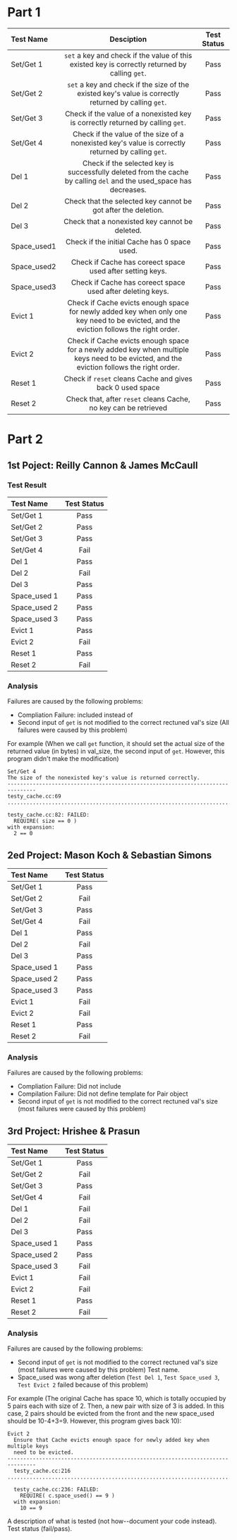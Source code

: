 # Part 1
| Test Name | Desciption | Test Status |
| :--- |:---: | :---: |
| Set/Get 1 | `set` a key and check if the value of this existed key is correctly returned by calling `get`. | Pass |
| Set/Get 2 | `set` a key and check if the size of the existed key's value is correctly returned by calling `get`. | Pass |
| Set/Get 3 | Check if the value of a nonexisted key is correctly returned by calling `get`.  | Pass |
| Set/Get 4 | Check if the value of the size of a nonexisted key's value is correctly returned by calling `get`.  | Pass |
| Del 1 | Check if the selected key is successfully deleted from the cache by calling `del` and the used_space has decreases. | Pass |
| Del 2 | Check that the selected key cannot be got after the deletion. | Pass |
| Del 3 | Check that a nonexisted key cannot be deleted. | Pass |
| Space_used1 | Check if the initial Cache has 0 space used. | Pass |
| Space_used2 | Check if Cache has coreect space used after setting keys. | Pass |
| Space_used3 | Check if Cache has coreect space used after deleting keys. | Pass |
| Evict 1 | Check if Cache evicts enough space for newly added key when only one key need to be evicted, and the eviction follows the right order. |  Pass |
| Evict 2 | Check if Cache evicts enough space for a newly added key when multiple keys need to be evicted, and the eviction follows the right order. |  Pass |
| Reset 1 | Check if `reset` cleans Cache and gives back 0 used space | Pass |
| Reset 2 | Check that, after `reset` cleans Cache, no key can be retrieved | Pass |


# Part 2

## 1st Poject: Reilly Cannon & James McCaull
### Test Result
| Test Name | Test Status |
| :--- |:---: |
| Set/Get 1 | Pass |
| Set/Get 2 | Pass |
| Set/Get 3 | Pass |
| Set/Get 4 | Fail |
| Del 1 | Pass |
| Del 2 | Fail |
| Del 3 | Pass |
| Space_used 1 | Pass |
| Space_used 2 | Pass |
| Space_used 3 | Pass |
| Evict 1 | Pass |
| Evict 2 | Fail |
| Reset 1 | Pass |
| Reset 2 | Fail |

### Analysis
Failures are caused by the following problems:
+ Compliation Failure: included <map> instead of <unordered map>
+ Second input of `get` is not modified to the correct rectuned val's size (All failures were caused by this problem)
 
 For example (When we call `get` function, it should set the actual size of the returned value (in bytes) in val_size, the second input of `get`. However, this program didn't make the modification) 

 ```
 Set/Get 4
 The size of the nonexisted key's value is returned correctly.
 -------------------------------------------------------------------------------
 testy_cache.cc:69
 ...............................................................................

 testy_cache.cc:82: FAILED:
   REQUIRE( size == 0 )
 with expansion:
   2 == 0
```     

## 2ed Project: Mason Koch & Sebastian Simons

| Test Name | Test Status |
| :--- |:---: |
| Set/Get 1 | Pass |
| Set/Get 2 | Fail |
| Set/Get 3 | Pass |
| Set/Get 4 | Fail |
| Del 1 | Pass |
| Del 2 | Fail |
| Del 3 | Pass |
| Space_used 1 | Pass |
| Space_used 2 | Pass |
| Space_used 3 | Pass |
| Evict 1 | Fail |
| Evict 2 | Fail |
| Reset 1 | Pass |
| Reset 2 | Fail |

### Analysis
Failures are caused by the following problems:
+ Compliation Failure: Did not include <unordered map>
+ Compilation Failure: Did not define template  for Pair object
+ Second input of `get` is not modified to the correct rectuned val's size (most failures were caused by this problem)

## 3rd Project: Hrishee & Prasun

| Test Name | Test Status |
| :--- |:---: |
| Set/Get 1 | Pass |
| Set/Get 2 | Fail |
| Set/Get 3 | Pass |
| Set/Get 4 | Fail |
| Del 1 | Fail |
| Del 2 | Fail |
| Del 3 | Pass |
| Space_used 1 | Pass |
| Space_used 2 | Pass |
| Space_used 3 | Fail |
| Evict 1 | Fail |
| Evict 2 | Fail |
| Reset 1 | Pass |
| Reset 2 | Fail |

### Analysis
Failures are caused by the following problems:
+ Second input of `get` is not modified to the correct rectuned val's size (most failures were caused by this problem)
Test name.
+ Space_used was wong after deletion (`Test Del 1`, `Test Space_used 3`, `Test Evict 2` failed because of this problem)

For example (The original Cache has space 10, which is totally occupied by 5 pairs each with size of 2. Then, a new pair with size of 3 is added. In this case, 2 pairs should be evicted from the front and the new space_used should be 10-4+3=9. However, this program gives back 10): 

```
Evict 2
  Ensure that Cache evicts enough space for newly added key when multiple keys
  need to be evicted.
-------------------------------------------------------------------------------
  testy_cache.cc:216
...............................................................................

  testy_cache.cc:236: FAILED:
    REQUIRE( c.space_used() == 9 )
  with expansion:
    10 == 9
```


A description of what is tested (not how--document your code instead).
Test status (fail/pass).

